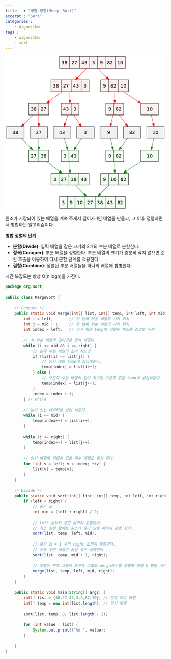```yaml
---
title   : "병합 정렬(Merge Sort)"
excerpt : "Sort"
categories : 
    - Algorithm
tags : 
    - algorithm
    - sort
---
```

![merge](/assets/img/algorithm/merge.png)  

원소가 저장되어 있는 배열을 계속 쪼개서 길이가 1인 배열을 만들고, 그 이후 정렬하면서 병합하는 알고리즘이다.  

__병합 정렬의 단계__  
- __분할(Divide)__: 입력 배열을 같은 크기의 2개의 부분 배열로 분할한다.
- __정복(Conquer)__: 부분 배열을 정렬한다. 부분 배열의 크기가 충분히 작지 않으면 순환 호출을 이용하여 다시 분할 단계를 적용한다.
- __결합(Combine)__: 정렬된 부분 배열들을 하나의 배열에 합병한다.  

시간 복잡도는 항상 O(n logn)을 가진다.
```java
package org.sort;

public class MergeSort {

    /* Conquer */
    public static void merge(int[] list, int[] temp, int left, int mid, int right) {
        int i = left;       // 첫 번째 부분 배열의 시작 위치
        int j = mid + 1;    // 두 번째 부분 배열의 시작 위치
        int index = left;   // 임시 배열 temp에 정렬된 원소를 삽입할 위치

        // 각 부분 배열의 길이만큼 반복 해준다.
        while (i <= mid && j <= right) {
            // 왼쪽 부분 배열의 값이 작으면
            if (list[i] <= list[j]) {   
                // 임시 배열 temp에 삽입해준다.
                temp[index] = list[i++];
            } else {
                // 오른쪽 부분 배열의 값이 작으면 오른쪽 값을 temp에 삽입해준다.
                temp[index] = list[j++];
            }
            index = index + 1;
        } // while

        // 남아 있는 데이터를 삽입 해준다.
        while (i <= mid) {
            temp[index++] = list[i++];
        }

        while (j <= right) {
            temp[index++] = list[j++];
        }

        // 임시 배열에 정렬된 값을 원본 배열로 옮겨 준다.
        for (int v = left; v < index; ++v) {
            list[v] = temp[v];
        }
    }

    /* Divide */
    public static void sort(int[] list, int[] temp, int left, int right) {
        if (left < right) {
            // 중간 값
            int mid = (left + right) / 2;

            // left 값부터 중간 값까지 분할한다.
            // 최소 실행 될때는 원소가 혼나 남을 때까지 분할 한다.
            sort(list, temp, left, mid);

            // 중간 값 + 1 부터 right 값까지 분할한다.
            // 왼쪽 부분 배열이 끝날 경우 실행된다.
            sort(list, temp, mid + 1, right);

            // 분활된 왼쪽 그룹과 오른쪽 그룹을 merge함수를 호출해 정렬 & 병합 시킨다.
            merge(list, temp, left, mid, right);
        }
    }

    public static void main(String[] args) {
        int[] list = {38,27,43,3,9,82,10}; // 정렬 대상 배열
        int[] temp = new int[list.length]; // 임시 배열

        sort(list, temp, 0, list.length - 1);

        for (int value : list) {
            System.out.printf("%d ", value);
        }

    }
}
```